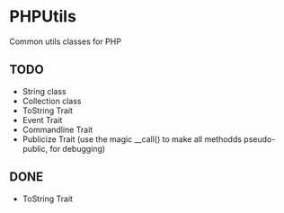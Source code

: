 # PHPUtils
Common utils classes for PHP

## TODO
- String class
- Collection class
- ToString Trait
- Event Trait
- Commandline Trait
- Publicize Trait (use the magic __call() to make all methodds pseudo-public, for debugging)

## DONE
- ToString Trait